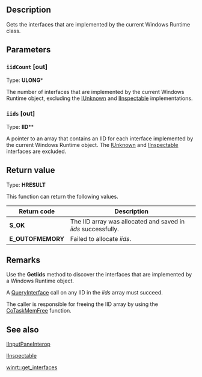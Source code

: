 ## Description

Gets the interfaces that are implemented by the current Windows Runtime class.

## Parameters

### `iidCount` [out]

Type: **ULONG***

The number of interfaces that are implemented by the current Windows Runtime object, excluding the [IUnknown](https://learn.microsoft.com/windows/desktop/api/unknwn/nn-unknwn-iunknown) and [IInspectable](https://learn.microsoft.com/windows/desktop/api/inspectable/nn-inspectable-iinspectable) implementations.

### `iids` [out]

Type: **IID****

A pointer to an array that contains an IID for each interface implemented by the current Windows Runtime object. The [IUnknown](https://learn.microsoft.com/windows/desktop/api/unknwn/nn-unknwn-iunknown) and [IInspectable](https://learn.microsoft.com/windows/desktop/api/inspectable/nn-inspectable-iinspectable) interfaces are excluded.

## Return value

Type: **HRESULT**

This function can return the following values.

| Return code | Description |
| --- | --- |
| **S_OK** | The IID array was allocated and saved in *iids* successfully. |
| **E_OUTOFMEMORY** | Failed to allocate *iids*. |

## Remarks

Use the **GetIids** method to discover the interfaces that are implemented by a Windows Runtime object.

A [QueryInterface](https://learn.microsoft.com/windows/desktop/api/unknwn/nf-unknwn-iunknown-queryinterface(q)) call on any IID in the *iids* array must succeed.

The caller is responsible for freeing the IID array by using the [CoTaskMemFree](https://learn.microsoft.com/windows/desktop/api/combaseapi/nf-combaseapi-cotaskmemfree) function.

## See also

[IInputPaneInterop](https://learn.microsoft.com/windows/desktop/api/inputpaneinterop/nn-inputpaneinterop-iinputpaneinterop)

[IInspectable](https://learn.microsoft.com/windows/desktop/api/inspectable/nn-inspectable-iinspectable)

[winrt::get_interfaces](https://learn.microsoft.com/uwp/cpp-ref-for-winrt/get-interfaces)